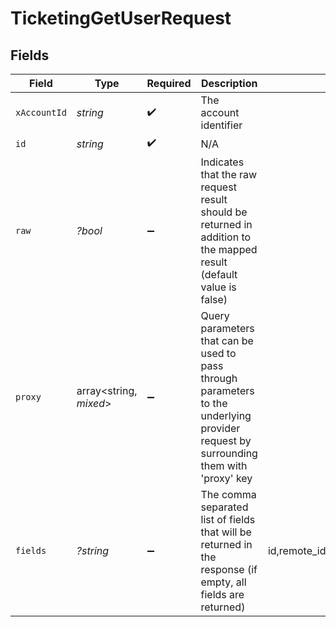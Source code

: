 # TicketingGetUserRequest


## Fields

| Field                                                                                                                                                          | Type                                                                                                                                                           | Required                                                                                                                                                       | Description                                                                                                                                                    | Example                                                                                                                                                        |
| -------------------------------------------------------------------------------------------------------------------------------------------------------------- | -------------------------------------------------------------------------------------------------------------------------------------------------------------- | -------------------------------------------------------------------------------------------------------------------------------------------------------------- | -------------------------------------------------------------------------------------------------------------------------------------------------------------- | -------------------------------------------------------------------------------------------------------------------------------------------------------------- |
| `xAccountId`                                                                                                                                                   | *string*                                                                                                                                                       | :heavy_check_mark:                                                                                                                                             | The account identifier                                                                                                                                         |                                                                                                                                                                |
| `id`                                                                                                                                                           | *string*                                                                                                                                                       | :heavy_check_mark:                                                                                                                                             | N/A                                                                                                                                                            |                                                                                                                                                                |
| `raw`                                                                                                                                                          | *?bool*                                                                                                                                                        | :heavy_minus_sign:                                                                                                                                             | Indicates that the raw request result should be returned in addition to the mapped result (default value is false)                                             |                                                                                                                                                                |
| `proxy`                                                                                                                                                        | array<string, *mixed*>                                                                                                                                         | :heavy_minus_sign:                                                                                                                                             | Query parameters that can be used to pass through parameters to the underlying provider request by surrounding them with 'proxy' key                           |                                                                                                                                                                |
| `fields`                                                                                                                                                       | *?string*                                                                                                                                                      | :heavy_minus_sign:                                                                                                                                             | The comma separated list of fields that will be returned in the response (if empty, all fields are returned)                                                   | id,remote_id,type,name,primary_email,primary_phone,username,active,first_name,last_name,customer_account_reference,created_at,updated_at,unified_custom_fields |